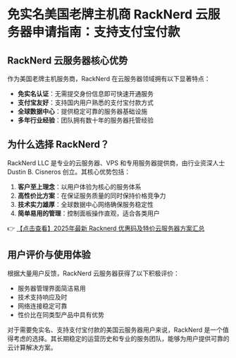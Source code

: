 # 免实名美国老牌主机商 RackNerd 云服务器申请指南：支持支付宝付款

## RackNerd 云服务器核心优势

作为美国老牌主机服务商，RackNerd 在云服务器领域拥有以下显著特点：

- **免实名认证**：无需提交身份信息即可快速开通服务
- **支付宝友好**：支持国内用户熟悉的支付宝付款方式
- **全球数据中心**：提供稳定可靠的服务器基础设施
- **多年行业经验**：团队拥有数十年的服务器托管经验

## 为什么选择 RackNerd？

RackNerd LLC 是专业的云服务器、VPS 和专用服务器提供商，由行业资深人士 Dustin B. Cisneros 创立。其核心优势包括：

1. **客户至上理念**：以用户体验为核心的服务体系
2. **高性价比方案**：在保证服务质量的同时保持价格竞争力
3. **技术实力雄厚**：全球数据中心网络确保服务稳定性
4. **简单易用的管理**：控制面板操作直观，适合各类用户

👉 [【点击查看】2025年最新 Racknerd 优惠码及特价云服务器方案汇总](https://bit.ly/Rack_Nerd)

## 用户评价与使用体验

根据大量用户反馈，RackNerd 云服务器获得了以下积极评价：

- 服务器管理界面简洁易用
- 技术支持响应及时
- 网络连接稳定可靠
- 性价比在同类型产品中具有优势

对于需要免实名、支持支付宝付款的美国云服务器用户来说，RackNerd 是一个值得考虑的选择。其长期稳定的运营历史和专业的服务团队，能够为用户提供可靠的云计算解决方案。